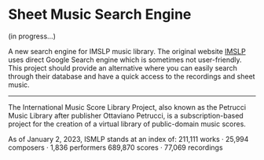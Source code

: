 # Sheet Music Search Engine

(in progress...)

A new search engine for IMSLP music library. The original website [IMSLP](https://imslp.org/wiki/Main_Page) uses direct Google Search engine which is sometimes not user-friendly. This project should provide an alternative where you can easily search through their database and have a quick access to the recordings and sheet music.

---

The International Music Score Library Project, also known as the Petrucci Music Library after publisher Ottaviano Petrucci, is a subscription-based project for the creation of a virtual library of public-domain music scores.

As of January 2, 2023, ISMLP stands at an index of:
211,111 works · 25,994 composers · 1,836 performers
689,870 scores · 77,069 recordings
